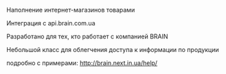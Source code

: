 Наполнение интернет-магазинов товарами

Интеграция с api.brain.com.ua

Разработано для тех, кто работает с компанией BRAIN

Небольшой класс для облегчения доступа к информации по продукции

подробно с примерами: http://brain.next.in.ua/help/


